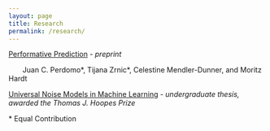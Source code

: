 ```yaml
---
layout: page
title: Research
permalink: /research/
---
```


[Performative Prediction](https://arxiv.org/pdf/2002.06673.pdf) - *preprint*  

&nbsp;&nbsp;&nbsp;&nbsp;&nbsp;&nbsp; Juan C. Perdomo\*, Tijana Zrnic\*, Celestine Mendler-Dunner, and Moritz Hardt 

[Universal Noise Models in Machine Learning](/pdfs/thesis_jcp.pdf) - *undergraduate thesis, awarded the Thomas J. Hoopes Prize* 


\* Equal Contribution
